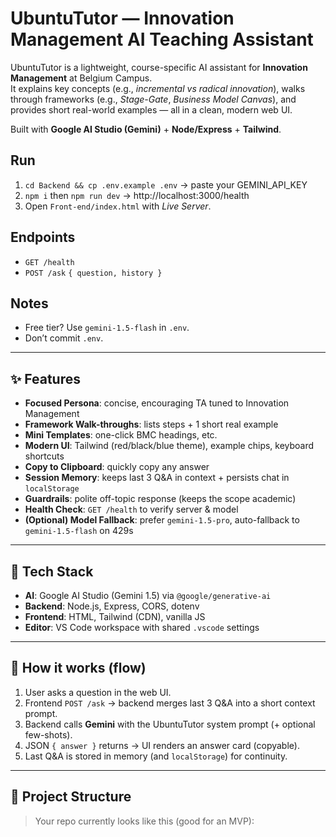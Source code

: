 # UbuntuTutor — Innovation Management AI Teaching Assistant

UbuntuTutor is a lightweight, course-specific AI assistant for **Innovation Management** at Belgium Campus.  
It explains key concepts (e.g., *incremental vs radical innovation*), walks through frameworks (e.g., *Stage-Gate*, *Business Model Canvas*), and provides short real-world examples — all in a clean, modern web UI.

Built with **Google AI Studio (Gemini)** + **Node/Express** + **Tailwind**.


## Run
1. `cd Backend && cp .env.example .env` → paste your GEMINI_API_KEY  
2. `npm i` then `npm run dev` → http://localhost:3000/health  
3. Open `Front-end/index.html` with *Live Server*.

## Endpoints
- `GET /health`
- `POST /ask` `{ question, history }`

## Notes
- Free tier? Use `gemini-1.5-flash` in `.env`.
- Don’t commit `.env`.

---

## ✨ Features

- **Focused Persona**: concise, encouraging TA tuned to Innovation Management
- **Framework Walk-throughs**: lists steps + 1 short real example
- **Mini Templates**: one-click BMC headings, etc.
- **Modern UI**: Tailwind (red/black/blue theme), example chips, keyboard shortcuts
- **Copy to Clipboard**: quickly copy any answer
- **Session Memory**: keeps last 3 Q&A in context + persists chat in `localStorage`
- **Guardrails**: polite off-topic response (keeps the scope academic)
- **Health Check**: `GET /health` to verify server & model
- **(Optional) Model Fallback**: prefer `gemini-1.5-pro`, auto-fallback to `gemini-1.5-flash` on 429s

---

## 🧱 Tech Stack

- **AI**: Google AI Studio (Gemini 1.5) via `@google/generative-ai`
- **Backend**: Node.js, Express, CORS, dotenv
- **Frontend**: HTML, Tailwind (CDN), vanilla JS
- **Editor**: VS Code workspace with shared `.vscode` settings

---

## 🧭 How it works (flow)

1. User asks a question in the web UI.
2. Frontend `POST /ask` → backend merges last 3 Q&A into a short context prompt.
3. Backend calls **Gemini** with the UbuntuTutor system prompt (+ optional few-shots).
4. JSON `{ answer }` returns → UI renders an answer card (copyable).
5. Last Q&A is stored in memory (and `localStorage`) for continuity.

---

## 📂 Project Structure

> Your repo currently looks like this (good for an MVP):

